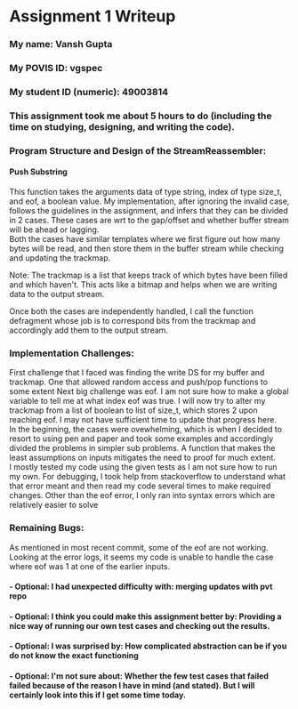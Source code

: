 Assignment 1 Writeup
=============

### My name: Vansh Gupta

### My POVIS ID: vgspec

### My student ID (numeric): 49003814

### This assignment took me about 5 hours to do (including the time on studying, designing, and writing the code).

### Program Structure and Design of the StreamReassembler:  
#### Push Substring
This function takes the arguments data of type string, index of type size_t, and eof, a boolean value. My implementation, after ignoring the invalid case, follows the guidelines in the assignment, and infers that they can be divided in 2 cases. These cases are wrt to the gap/offset and whether buffer stream will be ahead or lagging.  
Both the cases have similar templates where we first figure out how many bytes will be read, and then store them in the buffer stream while checking and updating the trackmap.  

Note: The trackmap is a list that keeps track of which bytes have been filled and which haven't. This acts like a bitmap and helps when we are writing data to the output stream.  

Once both the cases are independently handled, I call the function defragment whose job is to correspond bits from the trackmap and accordingly add them to the output stream.

### Implementation Challenges:  
First challenge that I faced was finding the write DS for my buffer and trackmap. One that allowed random access and push/pop functions to some extent
Next big challenge was eof. I am not sure how to make a global variable to tell me at what index eof was true. I will now try to alter my trackmap from a list of boolean to list of size_t, which stores 2 upon reaching eof. I may not have sufficient time to update that progress here.  
In the beginning, the cases were ovewhelming, which is when I decided to resort to using pen and paper and took some examples and accordingly divided the problems in simpler sub problems. A function that makes the least assumptions on inputs mitigates the need to proof for much extent.  
I mostly tested my code using the given tests as I am not sure how to run my own. For debugging, I took help from stackoverflow to understand what that error meant and then read my code several times to make required changes. Other than the eof error, I only ran into syntax errors which are relatively easier to solve

### Remaining Bugs:  
As mentioned in most recent commit, some of the eof are not working. Looking at the error logs, it seems my code is unable to handle the case where eof was 1 at one of the earlier inputs.  

#### - Optional: I had unexpected difficulty with: merging updates with pvt repo

#### - Optional: I think you could make this assignment better by: Providing a nice way of running our own test cases and checking out the results.

#### - Optional: I was surprised by: How complicated abstraction can be if you do not know the exact functioning

#### - Optional: I'm not sure about: Whether the few test cases that failed failed because of the reason I have in mind (and stated). But I will certainly look into this if I get some time today.
